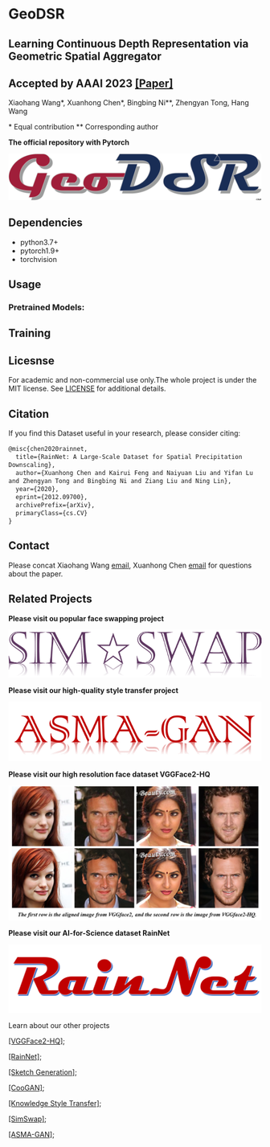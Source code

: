 # GeoDSR
## Learning Continuous Depth Representation via Geometric Spatial Aggregator
## Accepted by AAAI 2023 [[Paper]](https://arxiv.org/abs/2012.09700)
Xiaohang Wang*, Xuanhong Chen*, Bingbing Ni**, Zhengyan Tong, Hang Wang

\* Equal contribution
\*\* Corresponding author



**The official repository with Pytorch**

[![geodsrlogo](/docs/img/geodsrlogo.png)](https://github.com/nana01219/GeoDSR)


## Dependencies
- python3.7+
- pytorch1.9+
- torchvision

## Usage
### Pretrained Models:


## Training

## Licesnse
For academic and non-commercial use only.The whole project is under the MIT license. See [LICENSE](https://github.com/nana01219/GeoDSR/blob/main/LICENSE)  for additional details.



## Citation
If you find this Dataset useful in your research, please consider citing:

```
@misc{chen2020rainnet,
  title={RainNet: A Large-Scale Dataset for Spatial Precipitation Downscaling},
  author={Xuanhong Chen and Kairui Feng and Naiyuan Liu and Yifan Lu and Zhengyan Tong and Bingbing Ni and Ziang Liu and Ning Lin},
  year={2020},
  eprint={2012.09700},
  archivePrefix={arXiv},
  primaryClass={cs.CV}
} 
```

## Contact
Please concat Xiaohang Wang [email](mailto:xygz2014010003@sjtu.edu.cn), Xuanhong Chen [email](mailto:xuanhongchenzju@outlook.com) for questions about the paper. 

## Related Projects

**Please visit ou popular face swapping project**

[![logo](./docs/img/logo1.png)](https://github.com/neuralchen/SimSwap)

**Please visit our high-quality style transfer project**

[![logo](./docs/img/logo.png)](https://github.com/neuralchen/ASMAGAN)

**Please visit our high resolution face dataset VGGFace2-HQ**

[![logo](./docs/img/vggface2_hq_compare.png)](https://github.com/NNNNAI/VGGFace2-HQ)

**Please visit our AI-for-Science dataset RainNet**

[![logo](./docs/img/2.png)](https://neuralchen.github.io/RainNet)

Learn about our other projects 

[[VGGFace2-HQ]](https://github.com/NNNNAI/VGGFace2-HQ);

[[RainNet]](https://neuralchen.github.io/RainNet);

[[Sketch Generation]](https://github.com/TZYSJTU/Sketch-Generation-with-Drawing-Process-Guided-by-Vector-Flow-and-Grayscale);

[[CooGAN]](https://github.com/neuralchen/CooGAN);

[[Knowledge Style Transfer]](https://github.com/AceSix/Knowledge_Transfer);

[[SimSwap]](https://github.com/neuralchen/SimSwap);

[[ASMA-GAN]](https://github.com/neuralchen/ASMAGAN);